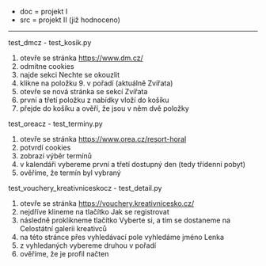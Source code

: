 - doc = projekt I
- src = projekt II (již hodnoceno)

---

test_dmcz - test_kosik.py
1. otevře se stránka https://www.dm.cz/
2. odmítne cookies
3. najde sekci Nechte se okouzlit
4. klikne na položku 9. v pořadí (aktuálně Zvířata)
5. otevře se nová stránka se sekcí Zvířata
6. první a třetí položku z nabídky vloží do košíku
7. přejde do košíku a ověří, že jsou v něm dvě položky

test_oreacz - test_terminy.py
1. otevře se stránka https://www.orea.cz/resort-horal
2. potvrdí cookies
3. zobrazí výběr termínů
4. v kalendáři vybereme první a třetí dostupný den (tedy třídenní pobyt)
5. ověříme, že termín byl vybraný

test_vouchery_kreativniceskocz - test_detail.py
1. otevře se stránka https://vouchery.kreativnicesko.cz/
2. nejdříve klineme na tlačítko Jak se registrovat
3. následně proklikneme tlačítko Vyberte si, a tím se dostaneme na Celostátní galerii kreativců
4. na této stránce přes vyhledávací pole vyhledáme jméno Lenka
5. z vyhledaných vybereme druhou v pořadí
6. ověříme, že je profil načten

